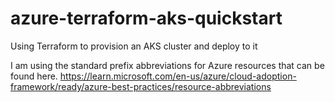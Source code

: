 # azure-terraform-aks-quickstart
Using Terraform to provision an AKS cluster and deploy to it

I am using the standard prefix abbreviations for Azure resources that can be found here.
https://learn.microsoft.com/en-us/azure/cloud-adoption-framework/ready/azure-best-practices/resource-abbreviations